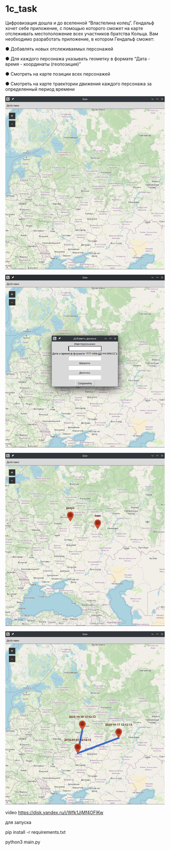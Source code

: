 # 1c_task

Цифровизация дошла и до вселенной “Властелина колец”. Гендальф хочет себе
приложение, с помощью которого сможет на карте отслеживать местоположение
всех участников братства Кольца.
Вам необходимо разработать приложение, в котором Гендальф сможет:


● Добавлять новых отслеживаемых персонажей


● Для каждого персонажа указывать геометку в формате “Дата - время -
координаты (геопозиция)”


● Смотреть на карте позиции всех персонажей


● Смотреть на карте траектории движения каждого персонажа за определенный
период времени

![Alt text](image.png)


![Alt text](image-1.png)

![Alt text](image-2.png)

![Alt text](image-3.png)


video https://disk.yandex.ru/i/Wfk1JjMf4OFIKw

для запуска 

pip install -r requirements.txt

python3 main.py